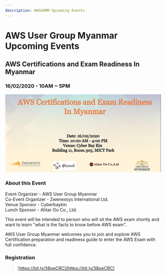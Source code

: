 ```yaml
---
description: AWSUGMM Upcoming Events
---
```


# AWS User Group Myanmar Upcoming Events

## AWS Certifications and Exam Readiness In Myanmar

### 16/02/2020 - 10AM ~ 5PM

![AWS Certifications and Exam Readiness In Myanmar](.gitbook/assets/g.jpeg)

### About this Event

Event Organizer - AWS User Group Myanmar  
Co-Event Organizer - Zwenexsys International Ltd.  
Venue Sponsor - Cyberbaykin  
Lunch Sponsor - Ahtar Oo Co., Ltd.

This event will be intended to person who will sit the AWS exam shortly and want to learn "what is the facts to know before AWS exam".  
  
AWS User Group Myanmar welcomes you to join and explore AWS Certification preparation and readiness guide to enter the AWS Exam with full confidence.

### Registration 

> [https://bit.ly/38oeCRC](https://bit.ly/38oeCRC)



